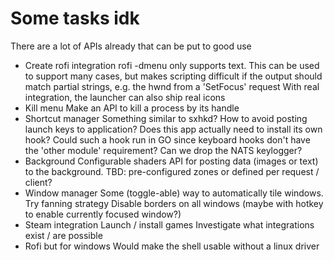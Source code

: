 # Some tasks idk

There are a lot of APIs already that can be put to good use

* Create rofi integration
  rofi -dmenu only supports text. This can be used to support many cases,
  but makes scripting difficult if the output should match partial strings, e.g. the hwnd from a 'SetFocus' request
  With real integration, the launcher can also ship real icons
* Kill menu
  Make an API to kill a process by its handle
* Shortcut manager
  Something similar to sxhkd?
  How to avoid posting launch keys to application?
  Does this app actually need to install its own hook?
  Could such a hook run in GO since keyboard hooks don't have the 'other module' requirement?
  Can we drop the NATS keylogger?
* Background 
  Configurable shaders 
  API for posting data (images or text) to the background. 
  TBD: pre-configured zones or defined per request / client?
* Window manager 
  Some (toggle-able) way to automatically tile windows. Try fanning strategy
  Disable borders on all windows (maybe with hotkey to enable currently focused window?)
* Steam integration 
  Launch / install games
  Investigate what integrations exist / are possible
* Rofi but for windows
  Would make the shell usable without a linux driver

